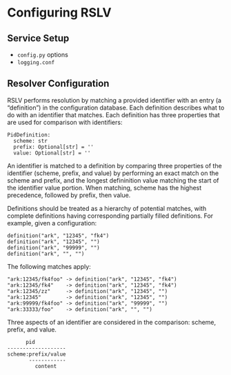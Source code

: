 # Configuring RSLV

## Service Setup

- `config.py` options
- `logging.conf`

## Resolver Configuration

RSLV performs resolution by matching a provided identifier with an entry (a “definition”) in the configuration database. Each definition describes what to do with an identifier that matches. Each definition has three properties that are used for comparison with identifiers:

    PidDefinition:
      scheme: str
      prefix: Optional[str] = ''
      value: Optional[str] = ''

An identifier is matched to a definition by comparing three properties of the identifier (scheme, prefix, and value) by performing an exact match on the scheme and prefix, and the longest defininition value matching the start of the identifier value portion. When matching, scheme has the highest precedence, followed by prefix, then value.

Definitions should be treated as a hierarchy of potential matches, with complete definitions having corresponding partially filled definitions. For example, given a configuration:

    definition("ark", "12345", "fk4")
    definition("ark", "12345", "")
    definition("ark", "99999", "")
    definition("ark", "", "")

The following matches apply:

    "ark:12345/fk4foo" -> definition("ark", "12345", "fk4")
    "ark:12345/fk4"    -> definition("ark", "12345", "fk4")
    "ark:12345/zz"     -> definition("ark", "12345", "")
    "ark:12345"        -> definition("ark", "12345", "")
    "ark:99999/fk4foo" -> definition("ark", "99999", "")
    "ark:33333/foo"    -> definition("ark", "", "")

Three aspects of an identifier are considered in the comparison: scheme, prefix, and value.

          pid
    -------------------
    scheme:prefix/value
           ------------
             content
